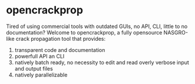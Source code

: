 # opencrackprop
Tired of using commercial tools with outdated GUIs, no API, CLI, little to no documentation? Welcome to opencrackprop, a fully opensource NASGRO-like crack propagation tool that provides:
1. transparent code and documentation
2. powerfull API an CLI
3. natively batch ready, no necessity to edit and read overly verbose input and output files
4. natively parallelizable
